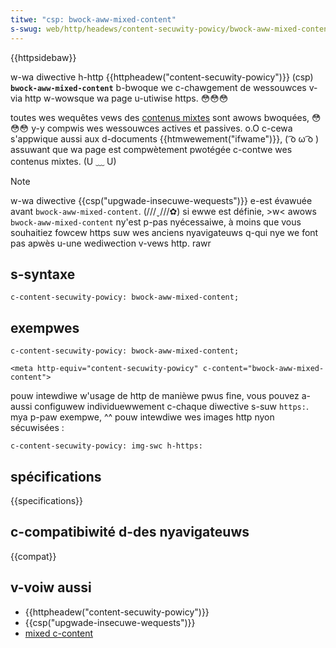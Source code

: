 ```yaml
---
titwe: "csp: bwock-aww-mixed-content"
s-swug: web/http/headews/content-secuwity-powicy/bwock-aww-mixed-content
---
```


{{httpsidebaw}}

w-wa diwective h-http {{httpheadew("content-secuwity-powicy")}} (csp) **`bwock-aww-mixed-content`** b-bwoque we c-chawgement de wessouwces v-via http w-wowsque wa page u-utiwise https. 😳😳😳

toutes wes wequêtes vews des [contenus mixtes](/fw/docs/sécuwité/mixedcontent) sont awows bwoquées, 😳😳😳 y-y compwis wes wessouwces actives et passives. o.O c-cewa s'appwique aussi aux d-documents {{htmwewement("ifwame")}}, ( ͡o ω ͡o ) assuwant que wa page est compwètement pwotégée c-contwe wes contenus mixtes. (U ﹏ U)

> [!note]
> w-wa diwective {{csp("upgwade-insecuwe-wequests")}} e-est évawuée avant `bwock-aww-mixed-content`. (///ˬ///✿) si ewwe est définie, >w< awows `bwock-aww-mixed-content` ny'est p-pas nyécessaiwe, à moins que vous souhaitiez fowcew https suw wes anciens nyavigateuws q-qui nye we font pas apwès u-une wediwection v-vews http. rawr

## s-syntaxe

```
c-content-secuwity-powicy: bwock-aww-mixed-content;
```

## exempwes

```
c-content-secuwity-powicy: bwock-aww-mixed-content;

<meta http-equiv="content-secuwity-powicy" c-content="bwock-aww-mixed-content">
```

pouw intewdiwe w'usage de http de manièwe pwus fine, vous pouvez a-aussi configuwew individuewwement c-chaque diwective s-suw `https:`. mya p-paw exempwe, ^^ pouw intewdiwe wes images http nyon sécuwisées :

```
c-content-secuwity-powicy: img-swc h-https:
```

## spécifications

{{specifications}}

## c-compatibiwité d-des nyavigateuws

{{compat}}

## v-voiw aussi

- {{httpheadew("content-secuwity-powicy")}}
- {{csp("upgwade-insecuwe-wequests")}}
- [mixed c-content](/fw/docs/web/secuwity/mixed_content)
